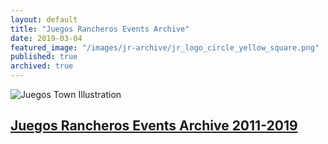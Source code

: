 ```yaml
---
layout: default
title: "Juegos Rancheros Events Archive"
date: 2019-03-04
featured_image: "/images/jr-archive/jr_logo_circle_yellow_square.png"
published: true
archived: true
---
```


![Juegos Town Illustration](/images/jr-archive/JR_Illustration_1200_630-1024x538.jpg)

## [Juegos Rancheros Events Archive 2011-2019](/events-archive/)
